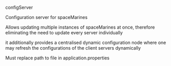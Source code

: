 configServer

Configuration server for spaceMarines

Allows updating multiple instances of spaceMarines at once, therefore eliminating the need to update every server individually

it additionally provides a centralised dynamic configuration node where one may refresh the configurations of the client servers dynamically

Must replace path to file in application.properties